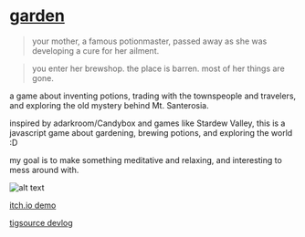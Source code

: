 # [garden](https://electriclantern.github.io/garden/)

> your mother, a famous potionmaster, passed away as she was developing a cure for her ailment. 

> you enter her brewshop. the place is barren. most of her things are gone.

a game about inventing potions, trading with the townspeople and travelers, and exploring the old mystery behind Mt. Santerosia.

inspired by adarkroom/Candybox and games like Stardew Valley, this is a javascript game about gardening, brewing potions, and exploring the world :D

my goal is to make something meditative and relaxing, and interesting to mess around with.

![alt text](https://i.ibb.co/2ZHq2Gj/asdfasdf.png)

[itch.io demo](https://electriclantern.itch.io/garden)

[tigsource devlog](https://forums.tigsource.com/index.php?topic=66669.msg1398518#msg1398518)
